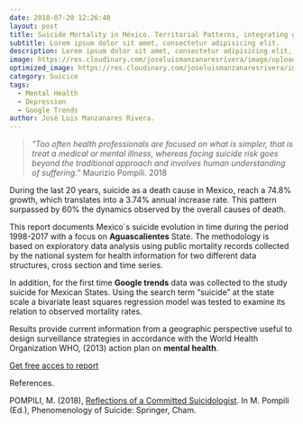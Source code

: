 ```yaml
---
date: 2018-07-20 12:26:40
layout: post
title: Suicide Mortality in México. Territorial Patterns, integrating google trends to improve understanding.
subtitle: Lorem ipsum dolor sit amet, consectetur adipisicing elit.
description: Lorem ipsum dolor sit amet, consectetur adipisicing elit, sed do eiusmod tempor incididunt ut labore et dolore magna aliqua.
image: https://res.cloudinary.com/joseluismanzanaresrivera/image/upload/v1584674032/ian-espinosa-rX12B5uX7QM-unsplash_fonlza.jpg
optimized_image: https://res.cloudinary.com/joseluismanzanaresrivera/image/upload/v1584674032/ian-espinosa-rX12B5uX7QM-unsplash_fonlza.jpg
category: Suicice
tags:
  - Mental Health
  - Depression
  - Google Trends
author: José Luis Manzanares Rivera.
---
```


> *"Too often health professionals are focused on what is simpler, that is treat a medical or mental illness, whereas facing suicide risk goes beyond the traditional approach and involves human understanding of suffering.”* Maurizio Pompili. 2018

During the last 20 years, suicide as a death cause in Mexico, reach a 74.8% growth, which translates into a 3.74% annual increase rate. This pattern surpassed by 60% the dynamics observed by the overall causes of death. 


This report  documents Mexico´s suicide evolution in time during the period 1998-2017 with a focus on **Aguascalientes** State. The methodology is based on exploratory data analysis using public mortality records collected by the national system for health information for two different data structures, cross section and time series. 

In addition, for the first time **Google trends** data was collected to the study suicide for Mexican States.  Using the search term “suicide” at the state scale a bivariate least squares regression model was tested to examine its relation to observed mortality rates. 

Results provide current information from a geographic perspective useful to design surveillance strategies in accordance with the World Health Organization WHO, (2013) action plan on **mental health**.


[Get free acces to report](https://suicidio2019.netlify.com/)




References. 

POMPILI, M. (2018), [Reflections of a Committed Suicidologist](https://link.springer.com/chapter/10.1007/978-3-319-47976-7_2). In M. Pompili (Ed.), Phenomenology of Suicide: Springer, Cham.
